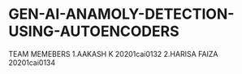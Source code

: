 # GEN-AI-ANAMOLY-DETECTION-USING-AUTOENCODERS
TEAM MEMEBERS 
1.AAKASH K 20201cai0132
2.HARISA FAIZA 20201cai0134
